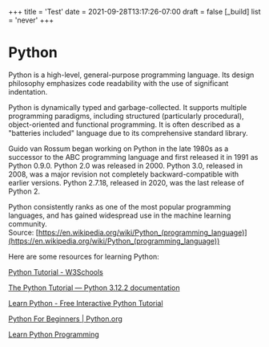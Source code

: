 +++
title = 'Test'
date = 2021-09-28T13:17:26-07:00
draft = false
[_build]
  list = 'never'
+++


Python
======




Python is a high-level, general-purpose programming language. Its design philosophy emphasizes code readability with the use of significant indentation.

Python is dynamically typed and garbage-collected. It supports multiple programming paradigms, including structured (particularly procedural), object-oriented and functional programming. It is often described as a "batteries included" language due to its comprehensive standard library.

Guido van Rossum began working on Python in the late 1980s as a successor to the ABC programming language and first released it in 1991 as Python 0.9.0. Python 2.0 was released in 2000. Python 3.0, released in 2008, was a major revision not completely backward-compatible with earlier versions. Python 2.7.18, released in 2020, was the last release of Python 2.

Python consistently ranks as one of the most popular programming languages, and has gained widespread use in the machine learning community.  
Source: [https://en.wikipedia.org/wiki/Python_(programming_language)](https://en.wikipedia.org/wiki/Python_(programming_language))

Here are some resources for learning Python:

[Python Tutorial - W3Schools](https://www.w3schools.com/python/)

[The Python Tutorial — Python 3.12.2 documentation](https://docs.python.org/3/tutorial/index.html)

[Learn Python - Free Interactive Python Tutorial](https://www.learnpython.org/)

[Python For Beginners | Python.org](https://www.python.org/about/gettingstarted/)

[Learn Python Programming](https://www.programiz.com/python-programming)
